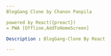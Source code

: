 ```yaml
---
BlogGang Clone by Chanon Panpila

powered by React({preact})
= PWA [Offline,AddToHomeScreen]

Description : BlogGang-Clone By React

--- 
```

